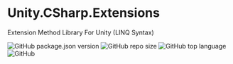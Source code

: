 # Unity.CSharp.Extensions
Extension Method Library For Unity (LINQ Syntax)

![GitHub package.json version](https://img.shields.io/github/package-json/v/ltmx/Unity.CSharp.Extensions?color=blueviolet&style=for-the-badge)
![GitHub repo size](https://img.shields.io/github/repo-size/ltmx/Unity.CSharp.Extensions?style=for-the-badge)
![GitHub top language](https://img.shields.io/github/languages/top/ltmx/Unity.CSharp.Extensions?color=success&style=for-the-badge)
![GitHub](https://img.shields.io/github/license/ltmx/Unity.CSharp.Extensions?style=for-the-badge)
<!--
[![openupm](https://img.shields.io/npm/v/com.ltmx.mathematics.mathx?label=openupm&style=for-the-badge&registry_uri=https://package.openupm.com)](https://openupm.com/packages/com.ltmx.mathematics.mathx)
-->
